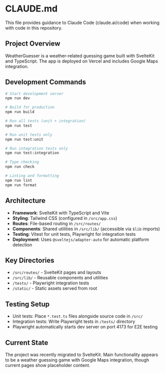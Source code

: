 # CLAUDE.md

This file provides guidance to Claude Code (claude.ai/code) when working with code in this repository.

## Project Overview

WeatherGuesser is a weather-related guessing game built with SvelteKit and TypeScript. The app is deployed on Vercel and includes Google Maps integration.

## Development Commands

```bash
# Start development server
npm run dev

# Build for production
npm run build

# Run all tests (unit + integration)
npm run test

# Run unit tests only
npm run test:unit

# Run integration tests only  
npm run test:integration

# Type checking
npm run check

# Linting and formatting
npm run lint
npm run format
```

## Architecture

- **Framework**: SvelteKit with TypeScript and Vite
- **Styling**: Tailwind CSS (configured in `/src/app.css`)
- **Routes**: File-based routing in `/src/routes/`
- **Components**: Shared utilities in `/src/lib/` (accessible via `$lib` imports)
- **Testing**: Vitest for unit tests, Playwright for integration tests
- **Deployment**: Uses `@sveltejs/adapter-auto` for automatic platform detection

## Key Directories

- `/src/routes/` - SvelteKit pages and layouts
- `/src/lib/` - Reusable components and utilities  
- `/tests/` - Playwright integration tests
- `/static/` - Static assets served from root

## Testing Setup

- Unit tests: Place `*.test.ts` files alongside source code in `/src/`
- Integration tests: Write Playwright tests in `/tests/` directory
- Playwright automatically starts dev server on port 4173 for E2E testing

## Current State

The project was recently migrated to SvelteKit. Main functionality appears to be a weather guessing game with Google Maps integration, though current pages show placeholder content.